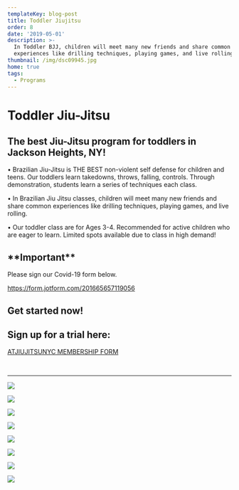 ```yaml
---
templateKey: blog-post
title: Toddler Jiujitsu
order: 8
date: '2019-05-01'
description: >-
  In Toddler BJJ, children will meet many new friends and share common
  experiences like drilling techniques, playing games, and live rolling
thumbnail: /img/dsc09945.jpg
home: true
tags:
  - Programs
---
```

# Toddler Jiu-Jitsu

## The best Jiu-Jitsu program for toddlers in Jackson Heights, NY!

• Brazilian Jiu-Jitsu is THE BEST non-violent self defense for children and teens. Our toddlers learn takedowns, throws, falling, controls. Through demonstration, students learn a series of techniques each class.

• In Brazilian Jiu Jitsu classes, children will meet many new friends and share common experiences like drilling techniques, playing games, and live rolling.

• Our toddler class are for Ages 3-4. Recommended for active children who are eager to learn. Limited spots available due to class in high demand!

## **\*\*Important\*\***

Please sign our Covid-19 form below.

<https://form.jotform.com/201665657119056>


## Get started now!

## Sign up for a trial here:

<a
            href="javascript:void(
        window.open(
          'https://form.jotform.com/atjiujitsudev/studio-membership',
          'blank',
          'scrollbars=yes,
          toolbar=no,
          width=700,
          height=500'
        )
      )
    "
          >
ATJIUJITSUNYC MEMBERSHIP FORM
</a>

<br>

- - -

![](/img/dsc09448.jpg)

![](/img/dsc04973.jpg)

![](/img/dsc04961.jpg)

![](/img/dsc04958.jpg)

![](/img/dsc00133.jpg)

![](/img/dsc09880.jpg)

![](/img/dsc01389.jpg)

![](/img/dsc09254.jpg)
